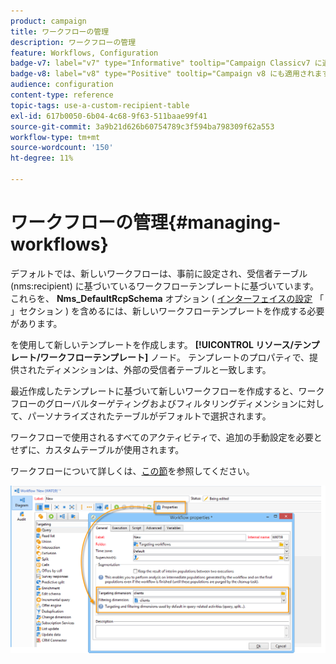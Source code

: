 ```yaml
---
product: campaign
title: ワークフローの管理
description: ワークフローの管理
feature: Workflows, Configuration
badge-v7: label="v7" type="Informative" tooltip="Campaign Classicv7 に適用"
badge-v8: label="v8" type="Positive" tooltip="Campaign v8 にも適用されます"
audience: configuration
content-type: reference
topic-tags: use-a-custom-recipient-table
exl-id: 617b0050-6b04-4c68-9f63-511baae99f41
source-git-commit: 3a9b21d626b60754789c3f594ba798309f62a553
workflow-type: tm+mt
source-wordcount: '150'
ht-degree: 11%

---
```


# ワークフローの管理{#managing-workflows}



デフォルトでは、新しいワークフローは、事前に設定され、受信者テーブル (nms:recipient) に基づいているワークフローテンプレートに基づいています。 これらを、 **Nms_DefaultRcpSchema** オプション ( [インターフェイスの設定](../../configuration/using/configuring-the-interface.md) 「 」セクション ) を含めるには、新しいワークフローテンプレートを作成する必要があります。

を使用して新しいテンプレートを作成します。 **[!UICONTROL リソース/テンプレート/ワークフローテンプレート]** ノード。 テンプレートのプロパティで、提供されたディメンションは、外部の受信者テーブルと一致します。

最近作成したテンプレートに基づいて新しいワークフローを作成すると、ワークフローのグローバルターゲティングおよびフィルタリングディメンションに対して、パーソナライズされたテーブルがデフォルトで選択されます。

ワークフローで使用されるすべてのアクティビティで、追加の手動設定を必要とせずに、カスタムテーブルが使用されます。

ワークフローについて詳しくは、[この節](../../workflow/using/about-workflows.md)を参照してください。

![](assets/cfg_external_table_workflow.png)
